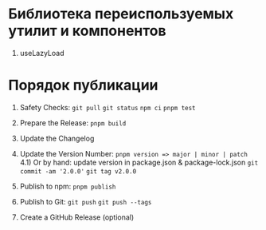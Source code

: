 # Библиотека переиспользуемых утилит и компонентов

1. useLazyLoad


# Порядок публикации 

1. Safety Checks:
```git pull```
```git status```
```npm ci```
```pnpm test```
2. Prepare the Release:
```pnpm build```
3. Update the Changelog
4. Update the Version Number:
```pnpm version => major | minor | patch```
4.1) Or by hand:
update version in package.json & package-lock.json
```git commit -am '2.0.0'```
```git tag v2.0.0```
5. Publish to npm:
```pnpm publish```
6. Publish to Git:
```git push```
```git push --tags```

7. Create a GitHub Release (optional)
